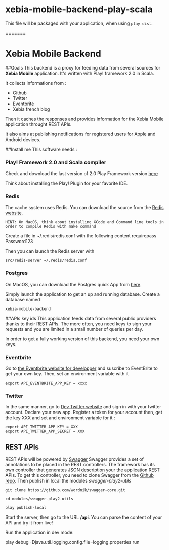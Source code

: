 xebia-mobile-backend-play-scala
===============================

This file will be packaged with your application, when using `play dist`.

=======

# Xebia Mobile Backend
##Goals
This backend is a proxy for feeding data from several sources for **Xebia Mobile** application.
It's written with Play! framework 2.0 in Scala.

It collects informations from :

* Github
* Twitter
* Eventbrite
* Xebia french blog

Then it caches the responses and provides information for the Xebia Mobile application throught REST APIs.

It also aims at publishing notifications for registered users for Apple and Android devices.


##Install me
This software needs : 


### Play! Framework 2.0 and Scala compiler
Check and download the last version of 2.0 Play Framework version [here](http://download.playframework.org/releases/play-2.0.4.zip)

Think about installing the Play! Plugin for your favorite IDE.

### Redis 
The cache system uses Redis. You can download the source from the [Redis website](http://redis.io/).


```
HINT: On MacOS, think about installing XCode and Command line tools in order to compile Redis with make command

```

Create a file in ~/.redis/redis.conf with the following content
	requirepass Password123



Then you can launch the Redis server with 

	src/redis-server ~/.redis/redis.conf


### Postgres
On MacOS, you can download the Postgres quick App from [here](http://postgresapp.com/).

Simply launch the application to get an up and running database. Create a database named 

	xebia-mobile-backend


##APIs key ids
This application feeds data from several public providers thanks to their REST APIs. The more often, you need keys to sign your requests and you are limited in a small number of queries per day.

In order to get a fully working version of this backend, you need your own keys.

### Eventbrite
Go to [the Eventbrite website for developper](https://www.eventbrite.com/api/key/) and suscribe to EventBrite to get your own key.
Then, set an environment variable with it

	export API_EVENTBRITE_APP_KEY = xxxx

### Twitter
In the same manner, go to [Dev Twitter website](https://dev.twitter.com/apps/new) and sign in with your twitter account. Declare your new app. Register a token for your account then, get the key XXX and set and environment variable for it : 

	export API_TWITTER_APP_KEY = XXX
	export API_TWITTER_APP_SECRET = XXX


## REST APIs
REST APIs will be powered by [Swagger](http://swagger.wordnik.com/)
Swagger provides a set of annotations to be placed in the REST controllers.
The framework has its own controller that generates JSON description your the application REST APIs. 
To get this controller, you need to clone Swagger from the [Github repo](https://github.com/wordnik/swagger-core).
Then publish in local the modules *swagger-play2-utils*

	git clone https://github.com/wordnik/swagger-core.git
	
	cd modules/swagger-play2-utils

	play publish-local


Start the server, then go to the URL **/api**. You can parse the content of your API and try it from live!

Run the application in dev mode:

play debug -Djava.util.logging.config.file=logging.properties run
